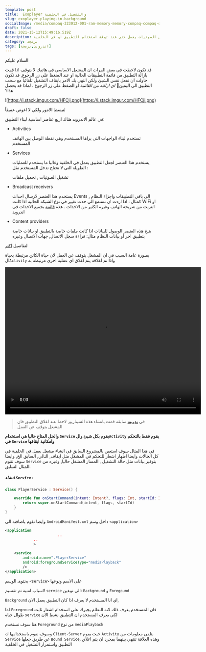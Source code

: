 ```yaml
---
template: post
title:  Exoplayer والتشغيل في الخلفية
slug: exoplayer-playing-in-background
socialImage: /media/compaq-323012-001-ram-memory-memory-compaq-compaq-deskpro-storage.jpg
draft: false
date: 2021-15-12T15:49:16.519Z
description: تعرف على كيف يمكمنك ان تجعل مشغل الصوتيات يعمل حتى عند توقف استخدام التطبيق او في الخلفية
category: برمجة
tags: [اندرويد,برمجة]
---
```




السلام عليكم

قد تكون لاحظت في بعض المرات ان المشغل الاساسي في هاتفك لا يتوقف اذا قمت بازالة التطبيق من قائمة التطبيقات الحالية او عند الضغظ على زر الرجوع, قد تكون حاولت ان تفعل نفس الشيئ ولكن انتهى بك الامر بايقاف التشغيل تلقائيا مع  سحب التطبيق الى اليمين *اي ازالته من القائمة* او الضغط على زر الرجوع . لماذا قد يحصل هذا؟

![https://i.stack.imgur.com/HFCji.png](https://i.stack.imgur.com/HFCji.png)

لتبسط الامور ولكي لا اغوص عميقاً

في عالم الاندرويد هناك اربع عناصر اساسية لبناء التطبيق:

- Activities 

  تستخدم لبناء الواجهات التى يراها المستخدم وهي نقطة الوصل بين الهاتف المستخدم

- Services

  يستخدم هذا العنصر لجعل التطبيق يعمل في الخلفية وغالبا ما يستخدم للعمليات الطويلة التى لا تحتاج تدخل المستخدم مثل :

  تشغيل الصوتيات , تحميل ملفات

- Broadcast receivers

  يستخدم هذا العنصر لارسال احداث Events الى باقي التطبيقات واجزاء النظام , كمثال : اذا اردت ان تستمع الى حدث تغيير في نوع الشبكة الحالية اذا كانت WiFi او انترنت من شريحة الهاتف وغيره الكثير من الاحداث . هذه [قائمة](https://developer.android.com/reference/android/content/Intent#constants_1) بجميع الاحداث في اندرويد

- Content providers

  يتيح هذه العنصر الوصول للبيانات اذا كانت ملفات خاصة بالتطبيق او بيانات خاصة بتطبيق اخر او بيانات النظام مثال: قراءة سجل الاتصال, جهات الاتصال وغيره

لتفاصيل [اكثر](https://developer.android.com/guide/components/fundamentals#Components)

بصورة عامة السبب في ان المشغل يتوقف عن العمل لان حياة الكائن مرتبطة بحياة ال`Activity` واذا تم اغلاقه يتم اغلاق اي عملية اخرى مرتبطه به

<div dir="center">
 <video width="640" height="480" controls >
  <source src="/media/exoplayer-stop.mp4" type="video/mp4">
</video> 
</div>

> في [تدوينة](/posts/exoplayer-usage-with-example) سابقة قمت بانشاء هذه السيناريو, لاحظ عند اغلاق التطبيق فان المشغل يتوقف عن العمل



**والحل المتاح حاليا هي استخدام `Service` يقوم بكل شيئ وال`Activity` يقوم فقط بالتحكم في `Service` وامكانية ايقافها**

في هذا المثال سوف استعين بالمشروع السابق في انشاء مشغل يعمل في الخلفية في كل الحالات وايضا اظهار اشعار للتحكم في المشغل مثل ايقاف, التالي, السابق الخ, وايضا سوف تقوم `Service` بتوفير بيانات مثل حالة التشغيل , المسار المشغل حاليا, وغيره من المثال السابق.

##### انشاء `Service` :



```kotlin
class PlayerService : Service() {

    override fun onStartCommand(intent: Intent?, flags: Int, startId: Int): Int {
        return super.onStartCommand(intent, flags, startId)
    }
}
```

وايضا نقوم باضافته الى `AndroidManifest.xml` داخل وسم `<application>`



```xml
<application
						..
             ..
             >
    
    <service
        android:name=".PlayerService"
        android:foregroundServiceType="mediaPlayback"
        />
</application>
```

يحتوى الوسم `<service>` على الاسم ونوعها

لاسباب امنية تم تقسيم `service`   الى نوعين: `Background` و `Foregound`

`Background` اي انا المستخدم لا يعرف اذا كان التطبيق يعمل الان,

 اما `Foreground` فان المستخدم يعرف ذلك لانه النظام يجبرك على استخدام اشعار ثابت طوال حياة `service` لكي يعرف المستخدم ان التطبيق نشط الان

هنا سوف نستخدم `Foreground` من نوع `mediaPlayback`

وسوف نقوم باستخدامها ك `Client-Server` حيث يقوم `Activity` بتلقي معلومات من `Service` عن طريق جعلها `Bound Service`, وهذه العلاقة تنتهي  بينهما بمجرد ان يتم اغلاق التطبيق واستمرار التشغيل في الخلفية

